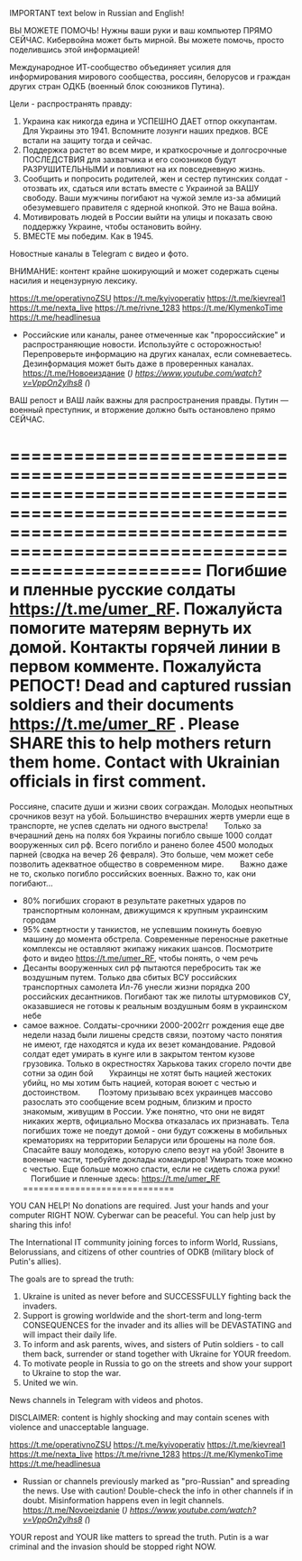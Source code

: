 IMPORTANT text below in Russian and English! 

ВЫ МОЖЕТЕ ПОМОЧЬ! Нужны ваши руки и ваш компьютер ПРЯМО СЕЙЧАС. Кибервойна может быть мирной. Вы можете помочь, просто поделившись этой информацией!

Международное ИТ-сообщество объединяет усилия для информирования мирового сообщества, россиян, белорусов и граждан других стран ОДКБ (военный блок союзников Путина).

Цели - распространять правду:
1) Украина как никогда едина и УСПЕШНО ДАЕТ отпор оккупантам. Для Украины это 1941. Вспомните лозунги наших предков. ВСЕ встали на защиту тогда и сейчас.   
2) Поддержка растет во всем мире, и краткосрочные и долгосрочные ПОСЛЕДСТВИЯ для захватчика и его союзников будут РАЗРУШИТЕЛЬНЫМИ и повлияют на их повседневную жизнь.
3) Сообщить и попросить родителей, жен и сестер путинских солдат - отозвать их, сдаться или встать вместе с Украиной за ВАШУ свободу. Ваши мужчины погибают на чужой земле из-за абмиций обезумевшего правителя с ядерной кнопкой. Это не Ваша война.
4) Мотивировать людей в России выйти на улицы и показать свою поддержку Украине, чтобы остановить войну.
5) ВМЕСТЕ мы победим. Как в 1945.  

Новостные каналы в Telegram с видео и фото.

ВНИМАНИЕ: контент крайне шокирующий и может содержать сцены насилия и нецензурную лексику.

https://t.me/operativnoZSU
https://t.me/kyivoperativ
https://t.me/kievreal1
https://t.me/nexta_live
https://t.me/rivne_1283
https://t.me/KlymenkoTime
https://t.me/headlinesua

* Российские или каналы, ранее отмеченные как "пророссийские" и распространяющие новости. Используйте с осторожностью! Перепроверьте информацию на других каналах, если сомневаетесь. Дезинформация может быть даже в проверенных каналах. 
https://t.me/Новоеиздание (*)
https://www.youtube.com/watch?v=VppOn2ylhs8 (*)

ВАШ репост и ВАШ лайк важны для распространения правды. Путин — военный преступник, и вторжение должно быть остановлено прямо СЕЙЧАС.

==============================================================================================================================================================================
Погибшие и пленные русские солдаты https://t.me/umer_RF. Пожалуйста помогите матерям вернуть их домой. Контакты горячей линии в первом комменте. Пожалуйста РЕПОСТ!
Dead and captured russian soldiers and their documents https://t.me/umer_RF . Please SHARE this to help mothers return them home. Contact with Ukrainian officials in first comment. 
===============
Россияне, спасите души и жизни своих сограждан. Молодых неопытных срочников везут на убой. Большинство вчерашних жертв умерли еще в транспорте, не успев сделать ни одного выстрела!⠀
⠀
Только за вчерашний день на полях боя Украины погибло свыше 1000 солдат вооруженных сил рф. Всего погибло и ранено более 4500 молодых парней (сводка на вечер 26 февраля). Это больше, чем может себе позволить адекватное общество в современном мире.⠀
⠀
Важно даже не то, сколько погибло российских военных. Важно то, как они погибают...⠀
⠀
- 80% погибших сгорают в результате ракетных ударов по транспортным колоннам, движущимся к крупным украинским городам⠀
⠀
- 95% смертности у танкистов, не успевшим покинуть боевую машину до момента обстрела. Современные переносные ракетные комплексы не оставляют экипажу никаких шансов. Посмотрите фото и видео https://t.me/umer_RF, чтобы понять, о чем речь⠀
⠀
- Десанты вооруженных сил рф пытаются перебросить так же воздушным путем. Только два сбитых ВСУ российских  транспортных самолета Ил-76 унесли жизни порядка 200 российских десантников. Погибают так же пилоты штурмовиков СУ, оказавшиеся не готовы к реальным воздушным боям в украинском небе⠀
⠀
- самое важное. Солдаты-срочники 2000-2002гг рождения еще две недели назад были лишены средств связи, поэтому часто понятия не имеют, где находятся и куда их везет командование. Рядовой солдат едет умирать в кунге или в закрытом тентом кузове грузовика. Только в окрестностях Харькова таких сгорело почти две сотни за один бой⠀
⠀
Украинцы не хотят быть нацией жестоких убийц, но мы хотим быть нацией, которая воюет с честью и достоинством. ⠀
⠀
Поэтому призываю всех украинцев массово разослать это сообщение всем родным, близким и просто знакомым, живущим в России. Уже понятно, что они не видят никаких жертв, официально Москва отказалась их признавать. Тела погибших тоже не поедут домой - они будут сожжены в мобильных крематориях на территории Беларуси или брошены на поле боя. ⠀
⠀
Спасайте вашу молодежь, которую слепо везут на убой! Звоните в военные части, требуйте доклады командиров! Умирать тоже можно с честью. Еще больше можно спасти, если не сидеть сложа руки!⠀
⠀
Погибшие и пленные здесь: https://t.me/umer_RF
=============================


YOU CAN HELP! No donations are required. Just your hands and your computer RIGHT NOW. Cyberwar can be peaceful. You can help just by sharing this info! 

The International IT community joining forces to inform World,  Russians, Belorussians, and citizens of other countries of ODKB (military block of Putin's allies). 

The goals are to spread the truth:
1) Ukraine is united as never before and SUCCESSFULLY fighting back the invaders.
2) Support is growing worldwide and the short-term and long-term CONSEQUENCES for the invader and its allies will be DEVASTATING and will impact their daily life.
3) To inform and ask parents, wives, and sisters of Putin soldiers - to call them back, surrender or stand together with Ukraine for YOUR freedom.
4) To motivate people in Russia to go on the streets and show your support to Ukraine to stop the war.
5) United we win.

News channels in Telegram with videos and photos. 

DISCLAIMER: content is highly shocking and may contain scenes with violence and unacceptable language.

https://t.me/operativnoZSU
https://t.me/kyivoperativ
https://t.me/kievreal1
https://t.me/nexta_live
https://t.me/rivne_1283
https://t.me/KlymenkoTime
https://t.me/headlinesua

* Russian or channels previously marked as "pro-Russian" and spreading the news. Use with caution! Double-check the info in other channels if in doubt. Misinformation happens even in legit channels.
https://t.me/Novoeizdanie (*)
https://www.youtube.com/watch?v=VppOn2ylhs8 (*)

YOUR repost and YOUR like matters to spread the truth. Putin is a war criminal and the invasion should be stopped right NOW.



